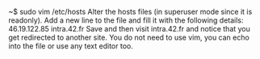 ~$ sudo vim /etc/hosts
Alter the hosts files (in superuser mode since it is readonly).
Add a new line to the file and fill it with the following details:
	46.19.122.85 intra.42.fr
Save and then visit intra.42.fr and notice that you get redirected to another site.
You do not need to use vim, you can echo into the file or use any text editor too.
